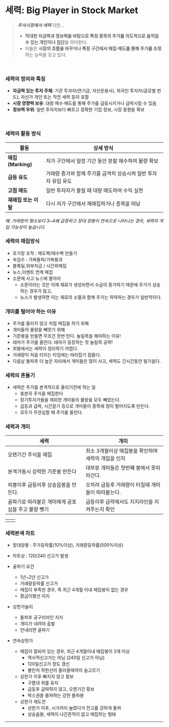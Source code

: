 
# 세력: Big Player in Stock Market
> ***주식시장에서 세력*** 이란...
> - **막대한 자금력과 정보력을 바탕으로 특정 종목의 주가를 의도적으로 움직일 수 있는 개인이나 집단**을 의미한다. <br/>
> - 이들은 **시장의 흐름을 바꾸거나 특정 구간에서 매집·매도를 통해 주가를 조정**하는 능력을 갖고 있다.
<br/>

### 세력의 정의와 특징
- **자금력 있는 투자 주체**: 기관 투자자(연기금, 자산운용사), 외국인 투자자(글로벌 펀드), 자산가 개인 또는 작전 세력 등이 포함
- **시장 영향력 보유**: 대량 매수·매도를 통해 주가를 급등시키거나 급락시킬 수 있음
- **정보력 우위**: 일반 투자자보다 빠르고 정확한 기업 정보, 시장 동향을 확보
<br/>

### 세력의 활동 방식
| 활동 | 상세 방식 |
|-----|----------|
| **매집(Marking)**  | 저가 구간에서 일정 기간 동안 분할 매수하여 물량 확보 |
| **급등 유도**       | 거래량 증가와 함께 주가를 급격히 상승시켜 일반 투자자 유입 유도 |
| **고점 매도**       | 일반 투자자가 몰릴 때 대량 매도하여 수익 실현 |
| **재매집 또는 이탈** | 다시 저가 구간에서 재매집하거나 종목을 떠남 |

_예: 거래량이 평소보다 3~4배 급증하고 장대 양봉이 연속으로 나타나는 경우, 세력의 개입 가능성이 높습니다._
<br/>

### 세력의 매집방식
- 호가창 조작 : 매도벽/매수벽 만들기
- 속임수 : 가짜돌파/가짜붕괴
- 블록딜,외부자금 / 시간외매집
- 뉴스,이벤트 연계 매집
- 소문에 사고 뉴스에 팔아라
  - 소문이라는 것은 이제 재료가 생성되면서 수급이 증가하기 때문에 주가가 상승하는 경우가 많고, 
  - 뉴스가 발생하면 이는 재료의 소멸과 함께 주가는 하락하는 경우가 일반적이다. 

### 개미를 털어야 하는 이유
- 주가를 올리지 않고 저점 매집을 하기 위해 
- 개미들의 물량을 빼앗기 위해
- 기준봉을 만들면 무조건 한번 턴다. 눌림목을 해야하는 이유!
- 테마가 주가를 올린다. 테마가 등장하는 첫 눌림목 공략!
- 외봉에서는 세력이 정리하기 어렵다.
- 거래량이 처음 터지는 타임에는 따라잡기 힘들다.
- 다음날 돌파후 더 높은 자리에서 개미들은 많이 사고, 세력도 긴시간동안 털기쉽다. 

### 세력의 흔들기
- 세력은 주가를 본격적으로 올리기전에 하는 일
  - 충분히 주식을 매집한다
  - 장기투자가들을 제외한 개미들의 물량을 모두 빼았는다.
  - 급등과 급락, 시간끌기 등으로 개미들이 종목에 정이 떨어지도록 만든다.
  - 모두가 무관심할 때 주가를 올린다.


### 세력과 개미

| 세력 | 개미 |
|-----|-----|
| 오랜기간 주식을 매집                           | 최소 3개월이상 매집봉을 확인하며 세력의 개입을 인지      |
| 본격가동시 강력한 기준봉 만든다                  | 대부분 개미들은 첫번째 봉에서 못따라간다.              |
| 외봉이후 급등이후 상승음봉을 만든다.              | 오히려 급등후 거래량이 터질때 개미들이 따라붙는다.       | 
| 골파기로 따라붙은 개미에게 공포심을 주고 물량 뺏기  | 급등이후 급락에서도 지지라인을 지켜주는지 확인          |

| | |
|-----|-----|
| | |


### 세력본색 차트
- 장대양봉 : 주가등락률(10%이상), 거래량등락률(500%이상)
- 차트상 : 120/240 신고가 발생
- 골파기 요건
  - 1년~2년 신고가
  - 거래량등락률 신고거
  - 매집이 부족한 경우, 즉 최근 4개월 이내 매집봉이 없는 경우
  - 황금이평선 지지

- 상한가놀이
  - 돌파후 공구리라인 지지
  - 개미가 내려야 출발
  - 안내리면 골파기

- 연속상한가
  - 매집이 잘되어 있는 경우, 최근 4개월이내 매집봉이 3개 이상
    - 역사적신고가는 아님 (240일 신고가 아님)
    - 120일신고가 정도 갱신
    - 볼린저 하한선이 올라올때까지 숨고르기
  - 상한가 이후 빠지지 않고 횡보
    - 구름대 위를 유지
    - 급등후 급락하지 않고, 오랜기간 횡보
    - 박스권을 돌파하는 강한 돌파봉
  - 상한가 재도전
    - 상한가 이후, 시가까지 눌렀다가 전고를 강하게 돌파
    - 상승음봉, 세력이 나간흔적이 없고 매집하는 형태


---

<!-- ### 당신이 세력이라면

<script src="app.js"></script>
<div align="center" width="80%">
<img id="imageDisplay" src="./유아세력_01.png" style="width: 600px; height: auto;">
<br/>
<br/>
<button id="nextButton">다음 이미지</button>
<button id="toggleAutoButton">자동 변경 시작/중지</button>

⏪ ◀️ ⏸ ▶️ ⏩  ↩ ↪ 

</div>
 -->


